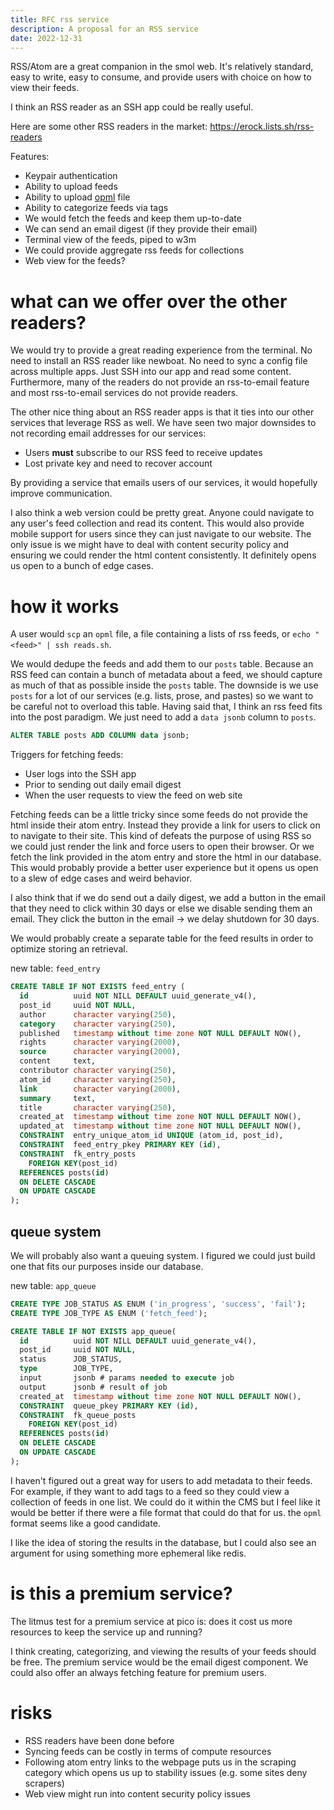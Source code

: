 ```yaml
---
title: RFC rss service
description: A proposal for an RSS service
date: 2022-12-31
---
```


RSS/Atom are a great companion in the smol web.  It's relatively standard, easy
to write, easy to consume, and provide users with choice on how to view their
feeds.

I think an RSS reader as an SSH app could be really useful.

Here are some other RSS readers in the market: https://erock.lists.sh/rss-readers

Features:

- Keypair authentication
- Ability to upload feeds
- Ability to upload [opml](https://en.wikipedia.org/wiki/OPML) file
- Ability to categorize feeds via tags
- We would fetch the feeds and keep them up-to-date
- We can send an email digest (if they provide their email)
- Terminal view of the feeds, piped to w3m
- We could provide aggregate rss feeds for collections
- Web view for the feeds?

# what can we offer over the other readers?

We would try to provide a great reading experience from the terminal.  No need
to install an RSS reader like newboat.  No need to sync a config file across
multiple apps.  Just SSH into our app and read some content.  Furthermore, many
of the readers do not provide an rss-to-email feature and most rss-to-email
services do not provide readers.

The other nice thing about an RSS reader apps is that it ties into our other
services that leverage RSS as well.  We have seen two major downsides to not
recording email addresses for our services:

- Users **must** subscribe to our RSS feed to receive updates
- Lost private key and need to recover account

By providing a service that emails users of our services, it would hopefully
improve communication.

I also think a web version could be pretty great.  Anyone could navigate to any
user's feed collection and read its content.  This would also provide mobile
support for users since they can just navigate to our website.  The only issue
is we might have to deal with content security policy and ensuring we could
render the html content consistently.  It definitely opens us open to a bunch
of edge cases.

# how it works

A user would `scp` an `opml` file, a file containing a lists of rss feeds, or
`echo "<feed>" | ssh reads.sh`.  

We would dedupe the feeds and add them to our `posts` table.  Because an RSS
feed can contain a bunch of metadata about a feed, we should capture as much of
that as possible inside the `posts` table.  The downside is we use `posts` for
a lot of our services (e.g. lists, prose, and pastes) so we want to be careful
not to overload this table.  Having said that, I think an rss feed fits into
the post paradigm.  We just need to add a `data jsonb` column to `posts`.

```sql
ALTER TABLE posts ADD COLUMN data jsonb;
```

Triggers for fetching feeds:

- User logs into the SSH app
- Prior to sending out daily email digest
- When the user requests to view the feed on web site

Fetching feeds can be a little tricky since some feeds do not provide the html
inside their atom entry.  Instead they provide a link for users to click on to
navigate to their site.  This kind of defeats the purpose of using RSS so we
could just render the link and force users to open their browser.  Or we fetch
the link provided in the atom entry and store the html in our database.  This
would probably provide a better user experience but it opens us open to a slew
of edge cases and weird behavior.

I also think that if we do send out a daily digest, we add a button in the
email that they need to click within 30 days or else we disable sending them an
email.  They click the button in the email -> we delay shutdown for 30 days.

We would probably create a separate table for the feed results in order to
optimize storing an retrieval.

new table: `feed_entry`

```sql
CREATE TABLE IF NOT EXISTS feed_entry (
  id          uuid NOT NILL DEFAULT uuid_generate_v4(),
  post_id     uuid NOT NULL,
  author      character varying(250),
  category    character varying(250),
  published   timestamp without time zone NOT NULL DEFAULT NOW(),
  rights      character varying(2000),
  source      character varying(2000),
  content     text,
  contributor character varying(250),
  atom_id     character varying(250),
  link        character varying(2000),
  summary     text,
  title       character varying(250),
  created_at  timestamp without time zone NOT NULL DEFAULT NOW(),
  updated_at  timestamp without time zone NOT NULL DEFAULT NOW(),
  CONSTRAINT  entry_unique_atom_id UNIQUE (atom_id, post_id),
  CONSTRAINT  feed_entry_pkey PRIMARY KEY (id),
  CONSTRAINT  fk_entry_posts
    FOREIGN KEY(post_id)
  REFERENCES posts(id)
  ON DELETE CASCADE
  ON UPDATE CASCADE
);
```

## queue system

We will probably also want a queuing system.  I figured we could just build one
that fits our purposes inside our database.

new table: `app_queue`

```sql
CREATE TYPE JOB_STATUS AS ENUM ('in_progress', 'success', 'fail');
CREATE TYPE JOB_TYPE AS ENUM ('fetch_feed');

CREATE TABLE IF NOT EXISTS app_queue(
  id          uuid NOT NILL DEFAULT uuid_generate_v4(),
  post_id     uuid NOT NULL,
  status      JOB_STATUS,
  type        JOB_TYPE,
  input       jsonb # params needed to execute job
  output      jsonb # result of job
  created_at  timestamp without time zone NOT NULL DEFAULT NOW(),
  CONSTRAINT  queue_pkey PRIMARY KEY (id),
  CONSTRAINT  fk_queue_posts
    FOREIGN KEY(post_id)
  REFERENCES posts(id)
  ON DELETE CASCADE
  ON UPDATE CASCADE
);
```

I haven't figured out a great way for users to add metadata to their feeds.
For example, if they want to add tags to a feed so they could view a collection
of feeds in one list.  We could do it within the CMS but I feel like it would
be better if there were a file format that could do that for us.  the `opml`
format seems like a good candidate.

I like the idea of storing the results in the database, but I could also see an
argument for using something more ephemeral like redis.

# is this a premium service?

The litmus test for a premium service at pico is: does it cost us more
resources to keep the service up and running?

I think creating, categorizing, and viewing the results of your feeds should be
free.  The premium service would be the email digest component.  We could also
offer an always fetching feature for premium users.

# risks

- RSS readers have been done before
- Syncing feeds can be costly in terms of compute resources
- Following atom entry links to the webpage puts us in the scraping category
  which opens us up to stability issues (e.g. some sites deny scrapers)
- Web view might run into content security policy issues
